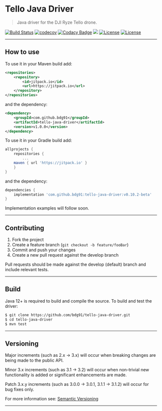# Tello Java Driver
> Java driver for the DJI Ryze Tello drone.

[![Build Status](https://travis-ci.org/bdg91/tello-java-driver.svg?branch=develop)](https://travis-ci.org/bdg91/tello-java-driver)
[![codecov](https://codecov.io/gh/bdg91/tello-java-driver/branch/develop/graph/badge.svg)](https://codecov.io/gh/bdg91/tello-java-driver)
[![Codacy Badge](https://api.codacy.com/project/badge/Grade/9b6da0ce51cf495a962415570ecab2fb)](https://www.codacy.com/app/bdg91/tello-java-driver?utm_source=github.com&amp;utm_medium=referral&amp;utm_content=bdg91/tello-java-driver&amp;utm_campaign=Badge_Grade)
[![](https://jitpack.io/v/bdg91/tello-java-driver.svg)](https://jitpack.io/#bdg91/tello-java-driver)
[![License](https://img.shields.io/badge/doc-javadoc-blue.svg)](https://jitpack.io/com/github/bdg91/tello-java-driver/latest/javadoc/)
[![License](http://img.shields.io/:license-mit-blue.svg)](https://github.com/bdg91/tello-java-driver/blob/develop/LICENSE)

---

## How to use
To use it in your Maven build add:
```xml
<repositories>
    <repository>
        <id>jitpack.io</id>
        <url>https://jitpack.io</url>
    </repository>
</repositories>
```

and the dependency:
```xml
<dependency>
    <groupId>com.github.bdg91</groupId>
    <artifactId>tello-java-driver</artifactId>
    <version>v1.0.0</version>
</dependency>
```

To use it in your Gradle build add:
```groovy
allprojects {
    repositories {
        ...
	maven { url 'https://jitpack.io' }
    }
}
```

and the dependency:
```groovy
dependencies {
    implementation 'com.github.bdg91:tello-java-driver:v0.10.2-beta'
}
```

Implementation examples will follow soon.

---

## Contributing
1. Fork the project
2. Create a feature branch (`git checkout -b feature/fooBar`)
3. Commit and push your changes
4. Create a new pull request against the develop branch

Pull requests should be made against the develop (default) branch and include relevant tests.

---

## Build
Java 12+ is required to build and compile the source. To build and test the driver:
```sh
$ git clone https://github.com/bdg91/tello-java-driver.git
$ cd tello-java-driver
$ mvn test
```

---

## Versioning
Major increments (such as 2.x -> 3.x) will occur when breaking changes are being made to the public API.

Minor 3.x increments (such as 3.1 -> 3.2) will occur when non-trivial new functionality is added or significant 
enhancements are made.

Patch 3.x.y increments (such as 3.0.0 -> 3.0.1, 3.1.1 -> 3.1.2) will occur for bug fixes only.

For more information see: [Semantic Versioning](https://semver.org/)

---

